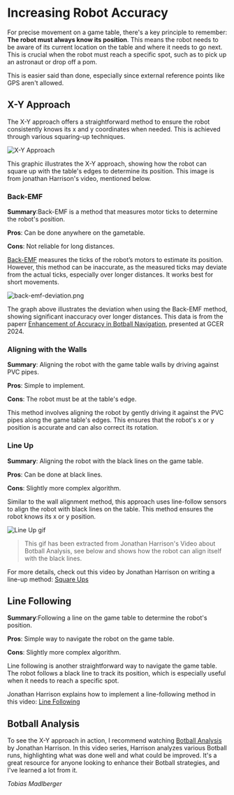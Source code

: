 # Increasing Robot Accuracy

<secondary-label ref="tobias-madlberger"/>

For precise movement on a game table, there's a key principle to remember: **The robot must always know its position**.
This
means the robot needs to be aware of its current location on the table and where it needs to go next. This is crucial
when the robot must reach a specific spot, such as to pick up an astronaut or drop off a pom.

This is easier said than done, especially since external reference points like GPS aren't allowed.

## X-Y Approach

The X-Y approach offers a straightforward method to ensure the robot consistently knows its x and y coordinates when
needed. This is achieved through various squaring-up techniques.

![X-Y Approach](x-y-approach.png)

This graphic illustrates the X-Y approach, showing how the robot can square up with the table's edges to determine its
position. This image is from jonathan Harrison's video, mentioned below.

### Back-EMF

<tldr>
    <p><b>Summary</b>:Back-EMF is a method that measures motor ticks to determine the robot's position.</p>
    <p><b>Pros</b>: Can be done anywhere on the gametable.</p>
    <p><b>Cons</b>: Not reliable for long distances.</p>
</tldr>

[Back-EMF](https://en.wikipedia.org/wiki/Counter-electromotive_force) measures the ticks of the robot’s motors to
estimate its position. However, this method can be inaccurate, as
the measured ticks may deviate from the actual ticks, especially over longer distances. It works best for short
movements.

![back-emf-deviation.png](back-emf-deviation.png)

The graph above illustrates the deviation when using the Back-EMF method, showing significant inaccuracy over longer
distances. This data is from the
paperr [Enhancement of Accuracy in Botball Navigation](https://www.kipr.org/wp-content/uploads/2024/08/Enhancement_of_Accuracy_in_Botball_Navigation.pdf),
presented at GCER 2024.

### Aligning with the Walls

<tldr>
    <p><b>Summary</b>: Aligning the robot with the game table walls by driving against PVC pipes.</p>
    <p><b>Pros</b>: Simple to implement.</p>
    <p><b>Cons</b>: The robot must be at the table's edge.</p>
</tldr>

This method involves aligning the robot by gently driving it against the PVC pipes along the game table's edges. This
ensures that the robot's x or y position is accurate and can also correct its rotation.

### Line Up

<tldr>
    <p><b>Summary</b>: Aligning the robot with the black lines on the game table.</p>
    <p><b>Pros</b>: Can be done at black lines.</p>
    <p><b>Cons</b>: Slightly more complex algorithm.</p>
</tldr>

Similar to the wall alignment method, this approach uses line-follow sensors to align the robot with black lines on the
table. This method ensures the robot knows its x or y position.

![Line Up gif](line-up.gif)

> This gif has been extracted from Jonathan Harrison's Video about Botball Analysis, see below and shows how the robot
> can align itself with the black lines.

For more details, check out this video by Jonathan Harrison on writing a line-up
method: [Square Ups](https://www.youtube.com/watch?v=jBVklWdPp7g)

## Line Following

<tldr>
    <p><b>Summary</b>:Following a line on the game table to determine the robot's position.</p>
    <p><b>Pros</b>: Simple way to navigate the robot on the game table.</p>
    <p><b>Cons</b>: Slightly more complex algorithm.</p>
</tldr>

Line following is another straightforward way to navigate the game table. The robot follows a black line to track its
position, which is especially useful when it needs to reach a specific spot.

Jonathan Harrison explains how to implement a line-following method in this
video: [Line Following](https://www.youtube.com/watch?v=i_qSt3hAxzc)

## Botball Analysis

To see the X-Y approach in action, I recommend watching [Botball Analysis](https://www.youtube.com/watch?v=OVaKQVpcXsI)
by Jonathan Harrison. In this video series,
Harrison analyzes various Botball runs, highlighting what was done well and what could be improved. It's a great
resource for anyone looking to enhance their Botball strategies, and I've learned a lot from it.

<include from="snippet-lib.md" element-id="footer">
    <var name="authors">Tobias Madlberger</var>
</include>